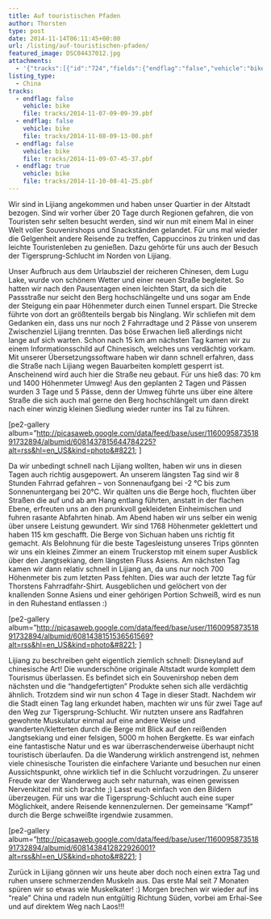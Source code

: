 ```yaml
---
title: Auf touristischen Pfaden
author: Thorsten
type: post
date: 2014-11-14T06:11:45+00:00
url: /listing/auf-touristischen-pfaden/
featured_image: DSC04437012.jpg
attachments:
  - '{"tracks":[{"id":"724","fields":{"endflag":"false","vehicle":"bike"}},{"id":"725","fields":{"endflag":"false","vehicle":"bike"}},{"id":"726","fields":{"endflag":"false","vehicle":"bike"}},{"id":"727","fields":{"endflag":"true","vehicle":"bike"}}]}'
listing_type:
  - China
tracks:
  - endflag: false
    vehicle: bike
    file: tracks/2014-11-07-09-09-39.pbf
  - endflag: false
    vehicle: bike
    file: tracks/2014-11-08-09-13-00.pbf
  - endflag: false
    vehicle: bike
    file: tracks/2014-11-09-07-45-37.pbf
  - endflag: true
    vehicle: bike
    file: tracks/2014-11-10-08-41-25.pbf
---
```

Wir sind in Lijiang angekommen und haben unser Quartier in der Altstadt bezogen. Sind wir vorher über 20 Tage durch Regionen gefahren, die von Touristen sehr selten besucht werden, sind wir nun mit einem Mal in einer Welt voller Souvenirshops und Snackständen gelandet. Für uns mal wieder die Gelgenheit andere Reisende zu treffen, Cappuccinos zu trinken und das leichte Touristenleben zu genießen. Dazu gehörte für uns auch der Besuch der Tigersprung-Schlucht im Norden von Lijiang.

Unser Aufbruch aus dem Urlaubsziel der reicheren Chinesen, dem Lugu Lake, wurde von schönem Wetter und einer neuen Straße begleitet. So hatten wir nach den Pausentagen einen leichten Start, da sich die Passstraße nur seicht den Berg hochschlängelte und uns sogar am Ende der Steigung ein paar Höhenmeter durch einen Tunnel erspart. Die Strecke führte von dort an größtenteils bergab bis Ninglang. Wir schliefen mit dem Gedanken ein, dass uns nur noch 2 Fahrradtage und 2 Pässe von unserem Zwischenziel Lijiang trennten. Das böse Erwachen ließ allerdings nicht lange auf sich warten. Schon nach 15 km am nächsten Tag kamen wir zu einem Informationsschild auf Chinesisch, welches uns verdächtig vorkam. Mit unserer Übersetzungssoftware haben wir dann schnell erfahren, dass die Straße nach Lijiang wegen Bauarbeiten komplett gesperrt ist. Anscheinend wird auch hier die Straße neu gebaut. Für uns hieß das: 70 km und 1400 Höhenmeter Umweg! Aus den geplanten 2 Tagen und Pässen wurden 3 Tage und 5 Pässe, denn der Umweg führte uns über eine ältere Straße die sich auch mal gerne den Berg hochschlängelt um dann direkt nach einer winzig kleinen Siedlung wieder runter ins Tal zu führen.

[pe2-gallery album=&#8221;http://picasaweb.google.com/data/feed/base/user/116009587351891732894/albumid/6081437815644784225?alt=rss&hl=en_US&kind=photo&#8221; ]

Da wir unbedingt schnell nach Lijiang wollten, haben wir uns in diesen Tagen auch richtig ausgepowert. An unserem längsten Tag sind wir 8 Stunden Fahrrad gefahren &#8211; von Sonnenaufgang bei -2 °C bis zum Sonnenuntergang bei 20°C. Wir quälten uns die Berge hoch, fluchten über Straßen die auf und ab am Hang entlang führten, anstatt in der flachen Ebene, erfreuten uns an den prunkvoll gekleideten Einheimischen und fuhren rasante Abfahrten hinab. Am Abend haben wir uns selber ein wenig über unsere Leistung gewundert. Wir sind 1768 Höhenmeter geklettert und haben 115 km geschafft. Die Berge von Sichuan haben uns richtig fit gemacht. Als Belohnung für die beste Tagesleistung unseres Trips gönnten wir uns ein kleines Zimmer an einem Truckerstop mit einem super Ausblick über den Jangtsekiang, dem längsten Fluss Asiens. Am nächsten Tag kamen wir dann relativ schnell in Lijiang an, da uns nur noch 700 Höhenmeter bis zum letzten Pass fehlten. Dies war auch der letzte Tag für Thorstens Fahrradfahr-Shirt. Ausgeblichen und gelöchert von der knallenden Sonne Asiens und einer gehörigen Portion Schweiß, wird es nun in den Ruhestand entlassen :)

[pe2-gallery album=&#8221;http://picasaweb.google.com/data/feed/base/user/116009587351891732894/albumid/6081438151536561569?alt=rss&hl=en_US&kind=photo&#8221; ]

Lijiang zu beschreiben geht eigentlich ziemlich schnell: Disneyland auf chinesische Art! Die wunderschöne originale Altstadt wurde komplett dem Tourismus überlassen. Es befindet sich ein Souvenirshop neben dem nächsten und die &#8220;handgefertigten&#8221; Produkte sehen sich alle verdächtig ähnlich. Trotzdem sind wir nun schon 4 Tage in dieser Stadt. Nachdem wir die Stadt einen Tag lang erkundet haben, machten wir uns für zwei Tage auf den Weg zur Tigersprung-Schlucht. Wir nutzten unsere ans Radfahren gewohnte Muskulatur einmal auf eine andere Weise und wanderten/kletterten durch die Berge mit Blick auf den reißenden Jangtsekiang und einer felsigen, 5000 m hohen Bergkette. Es war einfach eine fantastische Natur und es war überraschenderweise überhaupt nicht touristisch überlaufen. Da die Wanderung wirklich anstrengend ist, nehmen viele chinesische Touristen die einfachere Variante und besuchen nur einen Aussichtspunkt, ohne wirklich tief in die Schlucht vorzudringen. Zu unserer Freude war der Wanderweg auch sehr naturnah, was einen gewissen Nervenkitzel mit sich brachte ;) Lasst euch einfach von den Bildern überzeugen. Für uns war die Tigersprung-Schlucht auch eine super Möglichkeit, andere Reisende kennenzulernen. Der gemeinsame &#8220;Kampf&#8221; durch die Berge schweißte irgendwie zusammen.

[pe2-gallery album=&#8221;http://picasaweb.google.com/data/feed/base/user/116009587351891732894/albumid/6081438412822926001?alt=rss&hl=en_US&kind=photo&#8221; ]

Zurück in Lijiang gönnen wir uns heute aber doch noch einen extra Tag und ruhen unsere schmerzenden Muskeln aus. Das erste Mal seit 7 Monaten spüren wir so etwas wie Muskelkater! :) Morgen brechen wir wieder auf ins &#8220;reale&#8221; China und radeln nun entgültig Richtung Süden, vorbei am Erhai-See und auf direktem Weg nach Laos!!!